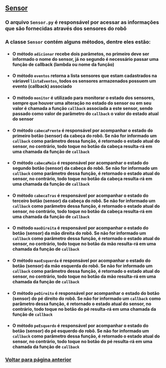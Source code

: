 ## [Sensor](./README.md#Sensor)

### O arquivo `Sensor.py` é responsável por acessar as informações que são fornecidas através dos sensores do robô

### A classe `Sensor` contém alguns métodos, dentre eles estão: 

* #### O método `adicionar` recebe dois parâmetos, no primeiro deve ser informado o nome do sensor, já no segundo é necessário passar uma função de callback (lambda ou nome da função)

* #### O método `eventos` retorna a lista sensores que estam cadastrados na váriavel `listaEventos`, todos os sensores armazenados possuem um evento (callback) associado

* #### O método `monitor` é utilizado para monitorar o estado dos sensores, sempre que houver uma alteração no estado do sensor ou em seu valor é chamada a função `callback` associada a este sensor, sendo passado como valor de parâmetro do `callback` o valor do estado atual do sensor

* #### O método `cabecaFrente` é responsável por acompanhar o estado do primeiro botão (sensor) da cabeça do robô. Se não for informado um `callback` como parâmetro dessa função, é retornado o estado atual do sensor, no contrário, todo toque no botão da cabeça resulta-rá em uma chamada da função de `callback`

* #### O método `cabecaMeio` é responsável por acompanhar o estado do segundo botão (sensor) da cabeça do robô. Se não for informado um `callback` como parâmetro dessa função, é retornado o estado atual do sensor, no contrário, todo toque no botão da cabeça resulta-rá em uma chamada da função de `callback`

* #### O método `cabecaTras` é responsável por acompanhar o estado do terceiro botão (sensor) da cabeça do robô. Se não for informado um `callback` como parâmetro dessa função, é retornado o estado atual do sensor, no contrário, todo toque no botão da cabeça resulta-rá em uma chamada da função de `callback`

* #### O método `maoDireita` é responsável por acompanhar o estado do botão (sensor) da mão direita do robô. Se não for informado um `callback` como parâmetro dessa função, é retornado o estado atual do sensor, no contrário, todo toque no botão da mão resulta-rá em uma chamada da função de `callback`

* #### O método `maoEsquerda` é responsável por acompanhar o estado do botão (sensor) da mão esquerda do robô. Se não for informado um `callback` como parâmetro dessa função, é retornado o estado atual do sensor, no contrário, todo toque no botão da mão resulta-rá em uma chamada da função de `callback`

* #### O método `peDireito` é responsável por acompanhar o estado do botão (sensor) do pé direito do robô. Se não for informado um `callback` como parâmetro dessa função, é retornado o estado atual do sensor, no contrário, todo toque no botão do pé resulta-rá em uma chamada da função de `callback`

* #### O método `peEsquerdo` é responsável por acompanhar o estado do botão (sensor) do pé esquerdo do robô. Se não for informado um `callback` como parâmetro dessa função, é retornado o estado atual do sensor, no contrário, todo toque no botão do pé resulta-rá em uma chamada da função de `callback`

### [Voltar para página anterior](./README.md#Sensor)
